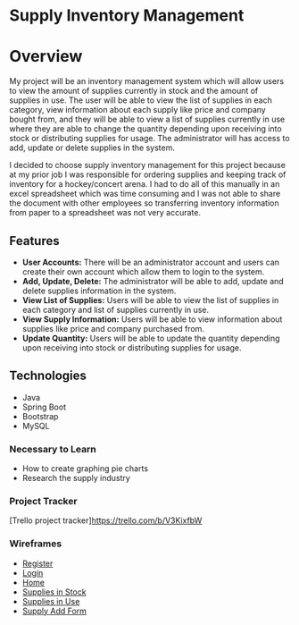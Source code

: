 # Supply Inventory Management

# Overview
My project will be an inventory management system which will allow users to view the amount of supplies currently in stock and the amount of supplies in use. The user will be able to view the list of supplies in each category, view information about each supply like price and company bought from, and they will be able to view a list of supplies currently in use where they are able to change the quantity depending upon receiving into stock or distributing supplies for usage. The administrator will has access to add, update or delete supplies in the system. 

I decided to choose supply inventory management for this project because at my prior job I was responsible for ordering supplies and keeping track of inventory for a hockey/concert arena. I had to do all of this manually in an excel spreadsheet which was time consuming and I was not able to share the document with other employees so transferring inventory information from paper to a spreadsheet was not very accurate.

## Features

* **User Accounts:** There will be an administrator account and users can create their own account which allow them to login to the system.
* **Add, Update, Delete:** The administrator will be able to add, update and delete supplies information in the system.
* **View List of Supplies:** Users will be able to view the list of supplies in each category and list of supplies currently in use.
* **View Supply Information:** Users will be able to view information about supplies like price and company purchased from.
* **Update Quantity:** Users will be able to update the quantity depending upon receiving into stock or distributing supplies for usage.

## Technologies

* Java
* Spring Boot
* Bootstrap
* MySQL


### Necessary to Learn

* How to create graphing pie charts
* Research the supply industry

### Project Tracker
[Trello project tracker]https://trello.com/b/V3KixfbW

### Wireframes

* [Register](https://github.com/amy1317/Supply-Inventory-Management/blob/master/Wireframes/Register.pdf)
* [Login](https://github.com/amy1317/Supply-Inventory-Management/blob/master/Wireframes/Login.pdf)
* [Home](https://github.com/amy1317/Supply-Inventory-Management/blob/master/Wireframes/Home.pdf)
* [Supplies in Stock](https://github.com/amy1317/Supply-Inventory-Management/blob/master/Wireframes/List.In%20Stock.pdf)
* [Supplies in Use](https://github.com/amy1317/Supply-Inventory-Management/blob/master/Wireframes/List.In%20Use.pdf)
* [Supply Add Form](https://github.com/amy1317/Supply-Inventory-Management/blob/master/Wireframes/Add%20Form.pdf)

